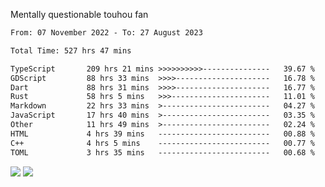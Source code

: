 Mentally questionable touhou fan



<!--START_SECTION:waka-->

```txt
From: 07 November 2022 - To: 27 August 2023

Total Time: 527 hrs 47 mins

TypeScript       209 hrs 21 mins >>>>>>>>>>---------------   39.67 %
GDScript         88 hrs 33 mins  >>>>---------------------   16.78 %
Dart             88 hrs 31 mins  >>>>---------------------   16.77 %
Rust             58 hrs 5 mins   >>>----------------------   11.01 %
Markdown         22 hrs 33 mins  >------------------------   04.27 %
JavaScript       17 hrs 40 mins  >------------------------   03.35 %
Other            11 hrs 49 mins  >------------------------   02.24 %
HTML             4 hrs 39 mins   -------------------------   00.88 %
C++              4 hrs 5 mins    -------------------------   00.77 %
TOML             3 hrs 35 mins   -------------------------   00.68 %
```

<!--END_SECTION:waka-->

![](https://posei.me/horse_going_hard.gif)
![](https://posei.me/horse_going_hard.gif)
